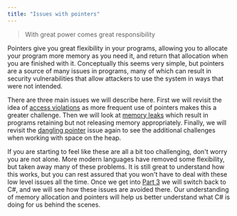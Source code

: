 ```yaml
---
title: "Issues with pointers"
---
```


> With great power comes great responsibility

Pointers give you great flexibility in your programs, allowing you to allocate your program more memory as you need it, and return that allocation when you are finished with it. Conceptually this seems very simple, but pointers are a source of many issues in programs, many of which can result in security vulnerabilities that allow attackers to use the system in ways that were not intended.

There are three main issues we will describe here. First we will revisit the idea of [access violations](/book/part-2-organised-code/6-deep-dive-memory/1-concepts/05-1-access-violation) as more frequent use of pointers makes this a greater challenge. Then we will look at [memory leaks](/book/part-2-organised-code/6-deep-dive-memory/1-concepts/05-2-memory-leak) which result in programs retaining but not releasing memory appropriately. Finally, we will revisit the [dangling pointer](/book/part-2-organised-code/6-deep-dive-memory/1-concepts/05-3-dangling-pointer) issue again to see the additional challenges when working with space on the heap.

If you are starting to feel like these are all a bit too challenging, don't worry you are not alone. More modern languages have removed some flexibility, but taken away many of these problems. It is still great to understand how this works, but you can rest assured that you won't have to deal with these low level issues all the time. Once we get into [Part 3](/book/part-3-programs-as-concepts/00-part-3-programs-as-concepts) we will switch back to C#, and we will see how these issues are avoided there. Our understanding of memory allocation and pointers will help us better understand what C# is doing for us behind the scenes.
